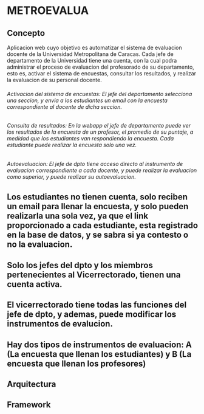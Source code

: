 # METROEVALUA
## Concepto

Aplicacion web cuyo objetivo es automatizar el sistema de evaluacion docente de la Universidad Metropolitana de Caracas. 
Cada jefe de departamento de la Universidad tiene una cuenta, con la cual podra administrar el proceso de evaluacion del profesorado de su departamento, esto es, activar el sistema de encuestas, consultar los resultados, y realizar la evaluacion de su personal docente.


###### Activacion del sistema de encuestas: El jefe del departamento selecciona una seccion, y envia a los estudiantes un email con la encuesta correspondiente al docente de dicha seccion.

###### Consulta de resultados: En la webapp el jefe de departamento puede ver los resultados de la encuesta de un profesor, el promedio de su puntaje, a medidad que los estudiantes van respondiendo la encuesta. Cada estudiante puede realizar la encuesta solo una vez.

###### Autoevaluacion: El jefe de dpto tiene acceso directo al instrumento de evaluacion correspondiente a cada docente, y puede realizar la evaluacion como superior, y puede realizar su autoevaluacion.

## Los estudiantes no tienen cuenta, solo reciben un email para llenar la encuesta, y solo pueden realizarla una sola vez, ya que el link proporcionado a cada estudiante, esta registrado en la base de datos, y se sabra si ya contesto o no la evaluacion.

## Solo los jefes del dpto y los miembros pertenecientes al Vicerrectorado, tienen una cuenta activa.

## El vicerrectorado tiene todas las funciones del jefe de dpto, y ademas, puede modificar los instrumentos de evalucion.

## Hay dos tipos de instrumentos de evaluacion: A (La encuesta que llenan los estudiantes) y B (La encuesta que llenan los profesores) 


## Arquitectura

## Framework
